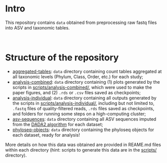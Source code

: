 # Intro
This repository contains `data` obtained from preprocessing raw fastq files into ASV and taxonomic tables.

<br/>

# Structure of the repository
- [aggregated-tables](aggregated-tables/): `data` directory containing count tables aggregated at all taxonomic levels (Phylum, Class, Order, etc.) for each study;
- [analysis-combined](analysis-combined/): `data` directory containing (1) plots generated by the scripts in [scripts/analysis-combined/](../scripts/analysis-combined/), which were used to make the paper figures, and (2) `.rds` or `.csv` files saved as checkpoints;
- [analysis-individual](analysis-individual/): `data` directory containing all outputs generated by the scripts in [scripts/analysis-individual/](../scripts/analysis-individual/), including but not limited to, `.fastq` files of quality-filtered reads, `.rds` files saved as checkpoints, and folders for running some steps on a high-computing cluster;
- [asv-sequences](asv-sequences/): `data` directory containing all ASV sequences imputed from the [DADA2 algorithm](https://benjjneb.github.io/dada2/) for each dataset;
- [phyloseq-objects](phyloseq-objects/): `data` directory containing the phyloseq objects for each dataset, ready for analysis!

More details on how this data was obtained are provided in REAME.md files within each directory (hint: scripts to generate this data are in the [scripts/](../scripts/) directory).